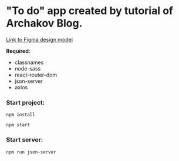 # "To do" app created by tutorial of Archakov Blog.

[Link to Figma design model](https://www.figma.com/file/OP7oFTNqV8tPZyh2zSgCaX/Todo-ReactJS?node-id=0%3A1)

**Required:**
<ul>
   <li>classnames</li>
   <li>node-sass</li>
   <li>react-router-dom</li>
   <li>json-server</li>
   <li>axios</li>
</ul>

### Start project:
<pre><code>npm install</code></pre>
<pre><code>npm start</code></pre>


### Start server:
<pre><code>npm run json-server</code></pre>